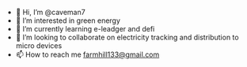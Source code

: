 - 👋 Hi, I’m @caveman7
- 👀 I’m interested in green energy
- 🌱 I’m currently learning e-leadger and defi
- 💞️ I’m looking to collaborate on electricity tracking and distribution to micro devices
- 📫 How to reach me farmhill133@gmail.com

<!---
caveman7/caveman7 is a ✨ special ✨ repository because its `README.md` (this file) appears on your GitHub profile.
You can click the Preview link to take a look at your changes.
--->
